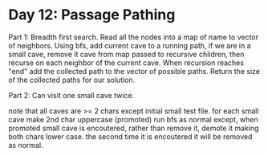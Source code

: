 # Day 12: Passage Pathing

Part 1: Breadth first search.
Read all the nodes into a map of name to vector of neighbors. Using bfs, add current cave to a running path, if we are in a small cave, remove it cave from map passed to recursive children, then recurse on each neighbor of the current cave. When recursion reaches "end" add the collected path to the vector of possible paths. Return the size of the collected paths for our solution.

Part 2: Can visit one small cave twice.

note that all caves are >= 2 chars except initial small test file.
for each small cave
    make 2nd char uppercase (promoted)
    run bfs as normal except,
        when promoted small cave is encoutered, rather than remove it, demote it making both chars lower case.
        the second time it is encoutered it will be removed as normal.
